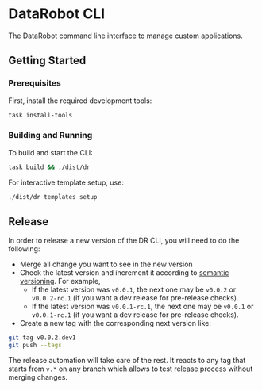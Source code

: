 # DataRobot CLI

The DataRobot command line interface to manage custom applications.

## Getting Started

### Prerequisites

First, install the required development tools:

```bash
task install-tools
```

### Building and Running

To build and start the CLI:

```bash
task build && ./dist/dr
```

For interactive template setup, use:

```bash
./dist/dr templates setup
```

## Release

In order to release a new version of the DR CLI, you will need to do the following:

- Merge all change you want to see in the new version
- Check the latest version and increment it according to [semantic versioning](https://semver.org/). For example,
    -  If the latest version was `v0.0.1`, the next one may be `v0.0.2` or `v0.0.2-rc.1` (if you want a dev release for pre-release checks).
    - If the latest version was `v0.0.1-rc.1`, the next one may be `v0.0.1` or `v0.0.1-rc.1` (if you want a dev release for pre-release checks).
- Create a new tag with the corresponding next version like:

```bash
git tag v0.0.2.dev1
git push --tags
```

The release automation will take care of the rest.
It reacts to any tag that starts from `v.*` on any branch which allows to test release process without merging changes.